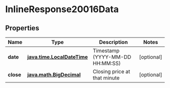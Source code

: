 # InlineResponse20016Data

## Properties
Name | Type | Description | Notes
------------ | ------------- | ------------- | -------------
**date** | [**java.time.LocalDateTime**](java.time.LocalDateTime.md) | Timestamp (YYYY-MM-DD HH:MM:SS) |  [optional]
**close** | [**java.math.BigDecimal**](java.math.BigDecimal.md) | Closing price at that minute |  [optional]
